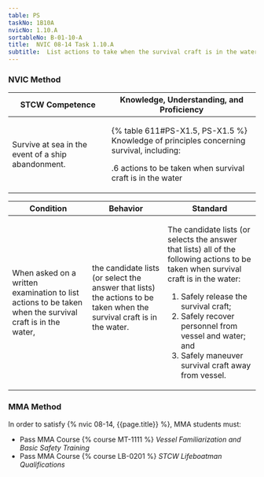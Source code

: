```yaml
---
table: PS
taskNo: 1B10A
nvicNo: 1.10.A 
sortableNo: B-01-10-A
title:  NVIC 08-14 Task 1.10.A 
subtitle:  List actions to take when the survival craft is in the water (PS)
---
```






### NVIC Method

<a style="display:none;" onclick="togglevisibility('nvic_methods')" >Show NVIC method.</a>

<div id='nvic_methods' class='show'>

<table>
<thead>
<tr>
<th class='forty'> STCW Competence </th>
<th class='sixty'> Knowledge, Understanding, and Proficiency </th>
</tr>
</thead>

<tbody>
<tr><td markdown='1'>

Survive at sea in the event of a ship abandonment.

</td><td markdown='1'>

{% table 611#PS-X1.5, PS-X1.5 %} Knowledge of principles concerning survival, including:

.6  actions to be taken when survival craft is in the water

</td></tr>


</tbody>
</table>


<table>
<thead>
<tr><th class='twenty'>  Condition </th><th class='twenty'> Behavior </th><th  class='sixty'>Standard </th></tr>
</thead>
<tbody >



<tr><td markdown='1'>

When asked on a written examination to list actions to be taken when the survival craft is in the water,

</td><td markdown='1'>

the candidate lists (or select the answer that lists) the actions to be taken when the survival craft is in the water.

<br>

<div class="tooltip" markdown='1'>



</div>


</td><td markdown='1'>

The candidate lists (or selects the answer that lists) all of the following actions to be taken when survival craft is in the water:
 
1.  Safely release the survival craft; 
2.  Safely recover personnel from vessel and water; and 
3.  Safely maneuver survival craft away from vessel.

</td></tr>
</tbody>
</table>
</div>


### MMA Method

In order to satisfy  {% nvic 08-14, {{page.title}}  %}, MMA students must:

* Pass MMA Course {% course MT-1111 %}  *Vessel Familiarization and Basic Safety Training*
* Pass MMA Course {% course LB-0201 %}  *STCW Lifeboatman Qualifications*